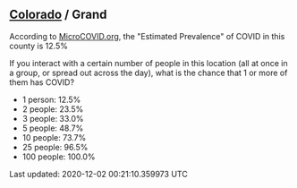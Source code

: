 
## [Colorado](/united-states/colorado) / Grand

According to [MicroCOVID.org](http://microcovid.org),
the "Estimated Prevalence" of COVID in this county is 12.5%

If you interact with a certain number of people in this location
(all at once in a group, or spread out across the day), what is the chance that
1 or more of them has COVID?

- 1 person: 12.5%
- 2 people: 23.5%
- 3 people: 33.0%
- 5 people: 48.7%
- 10 people: 73.7%
- 25 people: 96.5%
- 100 people: 100.0%

Last updated: 2020-12-02 00:21:10.359973 UTC
